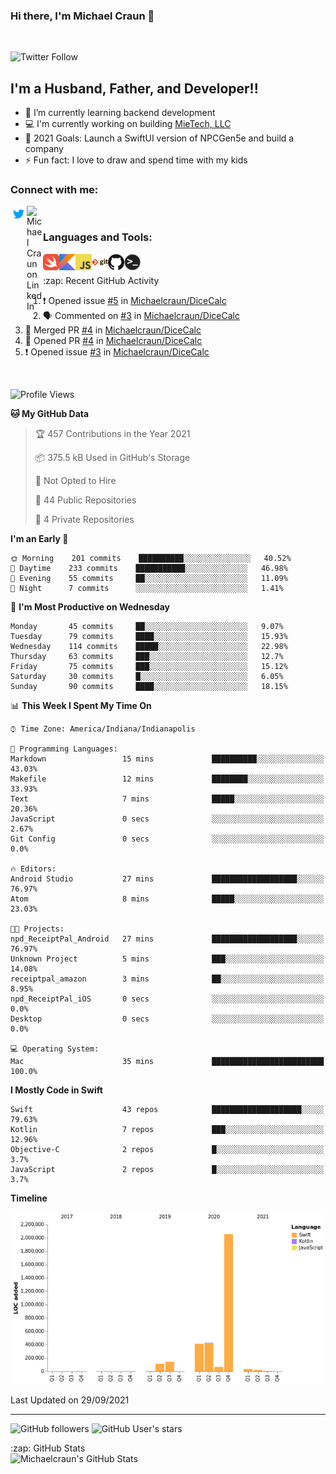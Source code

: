 ### Hi there, I'm Michael Craun 👋 

<br />

![Twitter Follow](https://img.shields.io/twitter/follow/opkurix?style=social)

## I'm a Husband, Father, and Developer!!

- 🌱 I’m currently learning backend development
- 💻 I'm currently working on building [MieTech, LLC](https://github.com/mietechnologies)
- 🥅 2021 Goals: Launch a SwiftUI version of NPCGen5e and build a company
- ⚡ Fun fact: I love to draw and spend time with my kids

### Connect with me:

[<img align="left" alt="Michael Craun on Twitter" width="26px" src="https://raw.githubusercontent.com/github/explore/80688e429a7d4ef2fca1e82350fe8e3517d3494d/topics/twitter/twitter.png" />][twitter]
[<img align="left" alt="Michael Craun on LinkedIn" width="26px" src="https://cdn.jsdelivr.net/npm/simple-icons@v3/icons/linkedin.svg" />][linkedin]

<br />

### Languages and Tools:

[<img align="left" alt="Swift" width="26px" src="https://raw.githubusercontent.com/github/explore/80688e429a7d4ef2fca1e82350fe8e3517d3494d/topics/swift/swift.png" />][swift]
[<img align="left" alt="Kotlin" width="26px" src="https://raw.githubusercontent.com/github/explore/80688e429a7d4ef2fca1e82350fe8e3517d3494d/topics/kotlin/kotlin.png" />][kotlin]
[<img align="left" alt="JavaScript" width="26px" src="https://raw.githubusercontent.com/github/explore/80688e429a7d4ef2fca1e82350fe8e3517d3494d/topics/javascript/javascript.png" />][javascript]
[<img align="left" alt="Git" width="26px" src="https://raw.githubusercontent.com/github/explore/80688e429a7d4ef2fca1e82350fe8e3517d3494d/topics/git/git.png" />]([])
[<img align="left" alt="GitHub" width="26px" src="https://raw.githubusercontent.com/github/explore/78df643247d429f6cc873026c0622819ad797942/topics/github/github.png" />][github]
[<img align="left" alt="Terminal" width="26px" src="https://raw.githubusercontent.com/github/explore/80688e429a7d4ef2fca1e82350fe8e3517d3494d/topics/terminal/terminal.png" />][terminal]

<br />
<br />

<summary>:zap: Recent GitHub Activity</summary>
  
<!--START_SECTION:activity-->
1. ❗️ Opened issue [#5](https://github.com/Michaelcraun/DiceCalc/issues/5) in [Michaelcraun/DiceCalc](https://github.com/Michaelcraun/DiceCalc)
2. 🗣 Commented on [#3](https://github.com/Michaelcraun/DiceCalc/issues/3) in [Michaelcraun/DiceCalc](https://github.com/Michaelcraun/DiceCalc)
3. 🎉 Merged PR [#4](https://github.com/Michaelcraun/DiceCalc/pull/4) in [Michaelcraun/DiceCalc](https://github.com/Michaelcraun/DiceCalc)
4. 💪 Opened PR [#4](https://github.com/Michaelcraun/DiceCalc/pull/4) in [Michaelcraun/DiceCalc](https://github.com/Michaelcraun/DiceCalc)
5. ❗️ Opened issue [#3](https://github.com/Michaelcraun/DiceCalc/issues/3) in [Michaelcraun/DiceCalc](https://github.com/Michaelcraun/DiceCalc)
<!--END_SECTION:activity-->
  
<br />
  
<!--START_SECTION:waka-->
![Profile Views](http://img.shields.io/badge/Profile%20Views-0-blue)

**🐱 My GitHub Data** 

> 🏆 457 Contributions in the Year 2021
 > 
> 📦 375.5 kB Used in GitHub's Storage 
 > 
> 🚫 Not Opted to Hire
 > 
> 📜 44 Public Repositories 
 > 
> 🔑 4 Private Repositories  
 > 
**I'm an Early 🐤** 

```text
🌞 Morning    201 commits    ██████████░░░░░░░░░░░░░░░   40.52% 
🌆 Daytime    233 commits    ███████████░░░░░░░░░░░░░░   46.98% 
🌃 Evening    55 commits     ██░░░░░░░░░░░░░░░░░░░░░░░   11.09% 
🌙 Night      7 commits      ░░░░░░░░░░░░░░░░░░░░░░░░░   1.41%

```
📅 **I'm Most Productive on Wednesday** 

```text
Monday       45 commits     ██░░░░░░░░░░░░░░░░░░░░░░░   9.07% 
Tuesday      79 commits     ████░░░░░░░░░░░░░░░░░░░░░   15.93% 
Wednesday    114 commits    █████░░░░░░░░░░░░░░░░░░░░   22.98% 
Thursday     63 commits     ███░░░░░░░░░░░░░░░░░░░░░░   12.7% 
Friday       75 commits     ███░░░░░░░░░░░░░░░░░░░░░░   15.12% 
Saturday     30 commits     █░░░░░░░░░░░░░░░░░░░░░░░░   6.05% 
Sunday       90 commits     ████░░░░░░░░░░░░░░░░░░░░░   18.15%

```


📊 **This Week I Spent My Time On** 

```text
⌚︎ Time Zone: America/Indiana/Indianapolis

💬 Programming Languages: 
Markdown                 15 mins             ██████████░░░░░░░░░░░░░░░   43.03% 
Makefile                 12 mins             ████████░░░░░░░░░░░░░░░░░   33.93% 
Text                     7 mins              █████░░░░░░░░░░░░░░░░░░░░   20.36% 
JavaScript               0 secs              ░░░░░░░░░░░░░░░░░░░░░░░░░   2.67% 
Git Config               0 secs              ░░░░░░░░░░░░░░░░░░░░░░░░░   0.0%

🔥 Editors: 
Android Studio           27 mins             ███████████████████░░░░░░   76.97% 
Atom                     8 mins              █████░░░░░░░░░░░░░░░░░░░░   23.03%

🐱‍💻 Projects: 
npd_ReceiptPal_Android   27 mins             ███████████████████░░░░░░   76.97% 
Unknown Project          5 mins              ███░░░░░░░░░░░░░░░░░░░░░░   14.08% 
receiptpal_amazon        3 mins              ██░░░░░░░░░░░░░░░░░░░░░░░   8.95% 
npd_ReceiptPal_iOS       0 secs              ░░░░░░░░░░░░░░░░░░░░░░░░░   0.0% 
Desktop                  0 secs              ░░░░░░░░░░░░░░░░░░░░░░░░░   0.0%

💻 Operating System: 
Mac                      35 mins             █████████████████████████   100.0%

```

**I Mostly Code in Swift** 

```text
Swift                    43 repos            ████████████████████░░░░░   79.63% 
Kotlin                   7 repos             ███░░░░░░░░░░░░░░░░░░░░░░   12.96% 
Objective-C              2 repos             █░░░░░░░░░░░░░░░░░░░░░░░░   3.7% 
JavaScript               2 repos             █░░░░░░░░░░░░░░░░░░░░░░░░   3.7%

```


**Timeline**

![Chart not found](https://raw.githubusercontent.com/Michaelcraun/Michaelcraun/main/charts/bar_graph.png) 


 Last Updated on 29/09/2021
<!--END_SECTION:waka-->

---
  
![GitHub followers](https://img.shields.io/github/followers/Michaelcraun?style=social)
![GitHub User's stars](https://img.shields.io/github/stars/Michaelcraun?style=social)
  
<summary>:zap: GitHub Stats</summary>

<img align="left" alt="Michaelcraun's GitHub Stats" src="https://github-readme-stats-8frbydxfs-michaelcraun.vercel.app/api?username=Michaelcraun" />

[twitter]: https://twitter.com/opkurix
[linkedin]: https://linkedin.com/in/michael-craun
[swift]: https://developer.apple.com/swift/
[kotlin]: https://kotlinlang.org
[javascript]: https://www.javascript.com
[github]: https://github.com/
[terminal]: https://en.wikipedia.org/wiki/Terminal_(macOS)
